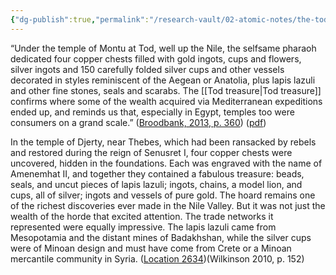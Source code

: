 ```yaml
---
{"dg-publish":true,"permalink":"/research-vault/02-atomic-notes/the-tod-treasure/"}
---
```


“Under the temple of Montu at Tod, well up the Nile, the selfsame pharaoh dedicated four copper chests filled with gold ingots, cups and flowers, silver ingots and 150 carefully folded silver cups and other vessels decorated in styles reminiscent of the Aegean or Anatolia, plus lapis lazuli and other fine stones, seals and scarabs. The [[Tod treasure\|Tod treasure]] confirms where some of the wealth acquired via Mediterranean expeditions ended up, and reminds us that, especially in Egypt, temples too were consumers on a grand scale.” ([Broodbank, 2013, p. 360](zotero://select/library/items/IR54JIQG)) ([pdf](zotero://open-pdf/library/items/85K7BT2G?page=336&annotation=K5X7HTKU))

In the temple of Djerty, near Thebes, which had been ransacked by rebels and restored during the reign of Senusret I, four copper chests were uncovered, hidden in the foundations. Each was engraved with the name of Amenemhat II, and together they contained a fabulous treasure: beads, seals, and uncut pieces of lapis lazuli; ingots, chains, a model lion, and cups, all of silver; ingots and vessels of pure gold. The hoard remains one of the richest discoveries ever made in the Nile Valley. But it was not just the wealth of the horde that excited attention. The trade networks it represented were equally impressive. The lapis lazuli came from Mesopotamia and the distant mines of Badakhshan, while the silver cups were of Minoan design and must have come from Crete or a Minoan mercantile community in Syria. ([Location 2634](https://readwise.io/to_kindle?action=open&asin=B004FGMZAI&location=2634))(Wilkinson 2010, p. 152)